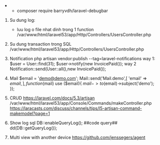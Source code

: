 * - composer require barryvdh/laravel-debugbar

1. Su dung log:
    - luu log o file nhat dinh trong 1 function
    /var/www/html/laravel53/app/Http/Controllers/UsersController.php

2. Su dung transaction trong SQL
    /var/www/html/laravel53/app/Http/Controllers/UsersController.php

3. Notification
    php artisan vendor:publish --tag=laravel-notifications
    way 1:
        $user = User::find(31);
        $user->notify(new InvoicePaid());
    way 2
        Notification::send(User::all(),new InvoicePaid());

4. Mail
    $email = 'demo@demo.com';
    Mail::send('Mail.demo',[
        'email' => $email,
    ],function ($mail) use ($email){
        $mail->to($email)->subject('demo');
    });

5. CRUD
    https://laravel.com/docs/5.3/artisan
    /var/www/html/laravel53/app/Console/Commands/makeController.php
    https://laracasts.com/discuss/channels/tips/l5-artisan-command-makemodel?page=1

6. Show log sql
    DB::enableQueryLog();
        ##code query##
    dd(DB::getQueryLog());

7. Multi view with another device
    https://github.com/jenssegers/agent